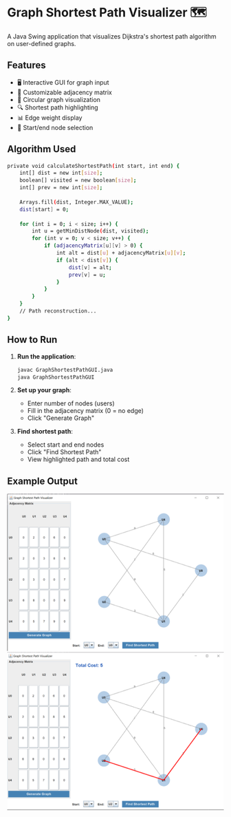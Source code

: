 # Graph Shortest Path Visualizer 🗺️

A Java Swing application that visualizes Dijkstra's shortest path algorithm on user-defined graphs.

## Features

- 🖥️ Interactive GUI for graph input
- 🔢 Customizable adjacency matrix
- 🎨 Circular graph visualization
- 🔍 Shortest path highlighting
- 📊 Edge weight display
- 🏁 Start/end node selection

## Algorithm Used

```bash
private void calculateShortestPath(int start, int end) {
    int[] dist = new int[size];
    boolean[] visited = new boolean[size];
    int[] prev = new int[size];

    Arrays.fill(dist, Integer.MAX_VALUE);
    dist[start] = 0;

    for (int i = 0; i < size; i++) {
        int u = getMinDistNode(dist, visited);
        for (int v = 0; v < size; v++) {
            if (adjacencyMatrix[u][v] > 0) {
                int alt = dist[u] + adjacencyMatrix[u][v];
                if (alt < dist[v]) {
                    dist[v] = alt;
                    prev[v] = u;
                }
            }
        }
    }
    // Path reconstruction...
}
```

## How to Run

1. **Run the application**:

   ```bash
   javac GraphShortestPathGUI.java
   java GraphShortestPathGUI
   ```

2. **Set up your graph**:

   - Enter number of nodes (users)
   - Fill in the adjacency matrix (0 = no edge)
   - Click "Generate Graph"

3. **Find shortest path**:
   - Select start and end nodes
   - Click "Find Shortest Path"
   - View highlighted path and total cost

## Example Output

![Output1 Screenshot](images/output1.png)
![Output2 Screenshot](images/output2.png)
